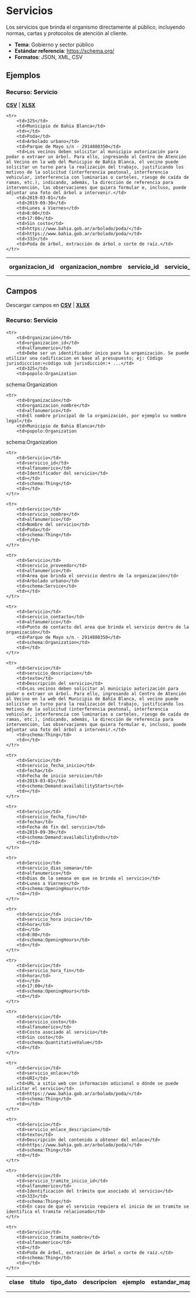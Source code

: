 # Servicios

Los servicios que brinda el organismo directamente al público, incluyendo normas, cartas y protocolos de atención al cliente.

* **Tema**: Gobierno y sector público
* **Estándar referencia**: https://schema.org/
* **Formatos**: JSON, XML, CSV

<!-- COMIENZO TABLA DE EJEMPLO. Dejar este comentario para edicion automatica. No editar manualmente el contenido, usar el script.  -->

## Ejemplos

### Recurso: Servicio  
**[CSV](/Users/abenassi/github/paquete-apertura-datos/docs/src/datasets-especificaciones/servicios/servicio.csv)** | **[XLSX](/Users/abenassi/github/paquete-apertura-datos/docs/src/datasets-especificaciones/servicios/servicio.xlsx)**

<table>
    <tr>
        <th>organizacion_id</th>
        <th>organizacion_nombre</th>
        <th>servicio_id</th>
        <th>servicio_nombre</th>
        <th>servicio_proveedor</th>
        <th>servicio_contacto</th>
        <th>servicio_descripcion</th>
        <th>servicio_fecha_inicio</th>
        <th>servicio_fecha_fin</th>
        <th>servicio_dias_semana</th>
        <th>servicio_hora inicio</th>
        <th>servicio_hora_fin</th>
        <th>servicio_costo</th>
        <th>servicio_enlace</th>
        <th>servicio_enlace_descripcion</th>
        <th>servicio_tramite_inicio_id</th>
        <th>servicio_tramite_nombre</th>
    </tr>

    <tr>
        <td>325</td>
        <td>Municipio de Bahia Blanca</td>
        <td></td>
        <td>Poda</td>
        <td>Arbolado urbano</td>
        <td>Parque de Mayo s/n - 2914880350</td>
        <td>Los vecinos deben solicitar al municipio autorización para podar o extraer un árbol. Para ello, ingresando al Centro de Atención al Vecino en la web del Municipio de Bahía Blanca, el vecino puede solicitar un turno para la realización del trabajo, justificando los motivos de la solicitud (interferencia peatonal, interferencia vehicular, interferencia con luminarias o carteles, riesgo de caída de ramas, etc.), indicando, además, la dirección de referencia para intervención, las observaciones que quiera formular e, incluso, puede adjuntar una foto del árbol a intervenir.</td>
        <td>2019-03-01</td>
        <td>2019-09-30</td>
        <td>Lunes a Viernes</td>
        <td>8:00</td>
        <td>17:00</td>
        <td>Sin costo</td>
        <td>https://www.bahia.gob.ar/arbolado/poda/</td>
        <td>https://www.bahia.gob.ar/arbolado/poda/</td>
        <td>333</td>
        <td>Poda de árbol, extracción de árbol o corte de raíz.</td>
    </tr>
        
</table>

<!-- FIN TABLA DE EJEMPLO. Dejar este comentario para edicion automatica. No editar manualmente el contenido, usar el script.  -->


<!-- COMIENZO TABLA DE CLASES. Dejar este comentario para edicion automatica. No editar manualmente el contenido, usar el script.  -->

<!-- FIN TABLA DE CLASES. Dejar este comentario para edicion automatica. No editar manualmente el contenido, usar el script.  -->


<!-- COMIENZO TABLA DE CAMPOS POR CLASE. Dejar este comentario para edicion automatica. No editar manualmente el contenido, usar el script.  -->

## Campos

Descargar campos en **[CSV](/Users/abenassi/github/paquete-apertura-datos/docs/src/datasets-especificaciones/servicios-campos.csv)** | **[XLSX](/Users/abenassi/github/paquete-apertura-datos/docs/src/datasets-especificaciones/servicios-campos.xlsx)**

### Recurso: Servicio  

<table>
    <tr>
        <th>clase</th>
        <th>titulo</th>
        <th>tipo_dato</th>
        <th>descripcion</th>
        <th>ejemplo</th>
        <th>estandar_mapeo</th>
        <th>notas</th>
    </tr>

    <tr>
        <td>Organización</td>
        <td>organizacion_id</td>
        <td>alfanumerico</td>
        <td>Debe ser un identificador único para la organización. Se puede utilizar una codificacion en base al presupuesto; ej: Código jurisdicccion:+código sub jurisdicción:+ ...</td>
        <td>325</td>
        <td>popolo:Organization
 schema:Organization</td>
        <td></td>
    </tr>
        
    <tr>
        <td>Organización</td>
        <td>organizacion_nombre</td>
        <td>alfanumerico</td>
        <td>El nombre principal de la organización, por ejemplo su nombre legal</td>
        <td>Municipio de Bahia Blanca</td>
        <td>popolo:Organization
 schema:Organization</td>
        <td></td>
    </tr>
        
    <tr>
        <td>Servicio</td>
        <td>servicio_id</td>
        <td>alfanumerico</td>
        <td>Identificador del servicio</td>
        <td></td>
        <td>schema:Thing</td>
        <td></td>
    </tr>
        
    <tr>
        <td>Servicio</td>
        <td>servicio_nombre</td>
        <td>alfanumerico</td>
        <td>Nombre del servicio</td>
        <td>Poda</td>
        <td>schema:Thing</td>
        <td></td>
    </tr>
        
    <tr>
        <td>Servicio</td>
        <td>servicio_proveedor</td>
        <td>alfanumerico</td>
        <td>Area que brinda el servicio dentro de la organización</td>
        <td>Arbolado urbano</td>
        <td>schema:Service</td>
        <td></td>
    </tr>
        
    <tr>
        <td>Servicio</td>
        <td>servicio_contacto</td>
        <td>alfanumerico</td>
        <td>Punto de contacto del area que brinda el servicio dentro de la organización</td>
        <td>Parque de Mayo s/n - 2914880350</td>
        <td>schema:Organization</td>
        <td></td>
    </tr>
        
    <tr>
        <td>Servicio</td>
        <td>servicio_descripcion</td>
        <td>texto</td>
        <td>Descripción del servicio</td>
        <td>Los vecinos deben solicitar al municipio autorización para podar o extraer un árbol. Para ello, ingresando al Centro de Atención al Vecino en la web del Municipio de Bahía Blanca, el vecino puede solicitar un turno para la realización del trabajo, justificando los motivos de la solicitud (interferencia peatonal, interferencia vehicular, interferencia con luminarias o carteles, riesgo de caída de ramas, etc.), indicando, además, la dirección de referencia para intervención, las observaciones que quiera formular e, incluso, puede adjuntar una foto del árbol a intervenir.</td>
        <td>schema:Thing</td>
        <td></td>
    </tr>
        
    <tr>
        <td>Servicio</td>
        <td>servicio_fecha_inicio</td>
        <td>fecha</td>
        <td>Fecha de inicio servicio</td>
        <td>2019-03-01</td>
        <td>schema:Demand:availabilityStarts</td>
        <td></td>
    </tr>
        
    <tr>
        <td>Servicio</td>
        <td>servicio_fecha_fin</td>
        <td>fecha</td>
        <td>Fecha de fin del servicio</td>
        <td>2019-09-30</td>
        <td>schema:Demand:availabilityEnds</td>
        <td></td>
    </tr>
        
    <tr>
        <td>Servicio</td>
        <td>servicio_dias_semana</td>
        <td>alfanumerico</td>
        <td>Dias de la semana en que se brinda el servicio</td>
        <td>Lunes a Viernes</td>
        <td>schema:OpeningHours</td>
        <td></td>
    </tr>
        
    <tr>
        <td>Servicio</td>
        <td>servicio_hora inicio</td>
        <td>hora</td>
        <td></td>
        <td>8:00</td>
        <td>schema:OpeningHours</td>
        <td></td>
    </tr>
        
    <tr>
        <td>Servicio</td>
        <td>servicio_hora_fin</td>
        <td>hora</td>
        <td></td>
        <td>17:00</td>
        <td>schema:OpeningHours</td>
        <td></td>
    </tr>
        
    <tr>
        <td>Servicio</td>
        <td>servicio_costo</td>
        <td>alfanumerico</td>
        <td>Costo asociado al servicio</td>
        <td>Sin costo</td>
        <td>schema:QuantitativeValue</td>
        <td></td>
    </tr>
        
    <tr>
        <td>Servicio</td>
        <td>servicio_enlace</td>
        <td>URI</td>
        <td>URL a sitio web con información adicional o dónde se puede solicitar el servicio</td>
        <td>https://www.bahia.gob.ar/arbolado/poda/</td>
        <td>schema:Thing</td>
        <td></td>
    </tr>
        
    <tr>
        <td>Servicio</td>
        <td>servicio_enlace_descripcion</td>
        <td>texto</td>
        <td>Descripción del contenido a obtener del enlace</td>
        <td>https://www.bahia.gob.ar/arbolado/poda/</td>
        <td>schema:Thing</td>
        <td></td>
    </tr>
        
    <tr>
        <td>Servicio</td>
        <td>servicio_tramite_inicio_id</td>
        <td>alfanumerico</td>
        <td>Identificación del trámite que asociado al servicio</td>
        <td>333</td>
        <td>schema:Thing</td>
        <td>En caso de que el servicio requiera el inicio de un tramite se identifica el tramite relacionado</td>
    </tr>
        
    <tr>
        <td>Servicio</td>
        <td>servicio_tramite_nombre</td>
        <td>alfanumerico</td>
        <td></td>
        <td>Poda de árbol, extracción de árbol o corte de raíz.</td>
        <td>schema:Thing</td>
        <td></td>
    </tr>
        
</table>

<!-- FIN TABLA DE CAMPOS POR CLASE. Dejar este comentario para edicion automatica. No editar manualmente el contenido, usar el script.  -->
